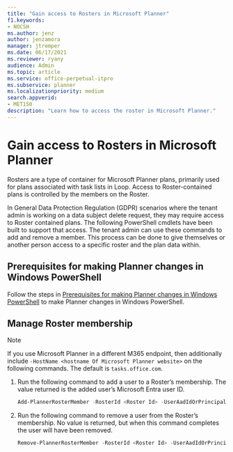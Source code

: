 ```yaml
---
title: "Gain access to Rosters in Microsoft Planner"
f1.keywords:
- NOCSH
ms.author: jenz
author: jenzamora
manager: jtremper
ms.date: 06/17/2021
ms.reviewer: ryany
audience: Admin
ms.topic: article
ms.service: office-perpetual-itpro
ms.subservice: planner
ms.localizationpriority: medium
search.appverid:
- MET150
description: "Learn how to access the roster in Microsoft Planner."
---
```


# Gain access to Rosters in Microsoft Planner

Rosters are a type of container for Microsoft Planner plans, primarily used for plans associated with task lists in Loop. Access to Roster-contained plans is controlled by the members on the Roster.

In General Data Protection Regulation (GDPR) scenarios where the tenant admin is working on a data subject delete request, they may require access to Roster contained plans. The following PowerShell cmdlets have been built to support that access. The tenant admin can use these commands to add and remove a member. This process can be done to give themselves or another person access to a specific roster and the plan data within.

## Prerequisites for making Planner changes in Windows PowerShell

Follow the steps in [Prerequisites for making Planner changes in Windows PowerShell](prerequisites-for-powershell.md) to make Planner changes in Windows PowerShell.

## Manage Roster membership

 > [!Note]
 > If you use Microsoft Planner in a different M365 endpoint, then additionally include `-HostName <hostname Of Microsoft Planner website>` on the following commands. The default is `tasks.office.com`.

1. Run the following command to add a user to a Roster’s membership. The value returned is the added user’s Microsoft Entra user ID.

     ```PowerShell
     Add-PlannerRosterMember -RosterId <Roster Id> -UserAadIdOrPrincipalName "<User’s AAD ID or UPN>"
     ```

2. Run the following command to remove a user from the Roster’s membership. No value is returned, but when this command completes the user will have been removed.  

     ```PowerShell
     Remove-PlannerRosterMember -RosterId <Roster Id> -UserAadIdOrPrincipalName "<User’s AAD ID or UPN>"
     ```
